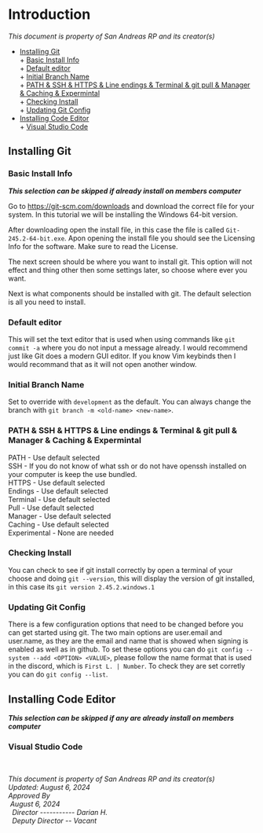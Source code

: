 # Introduction
*This document is property of San Andreas RP and its creator(s)*

* [Installing Git](#installing-git) <br>
      + [Basic Install Info](#basic-install-info) <br>
      + [Default editor](#default-editor) <br>
      + [Initial Branch Name](#initial-branch-name) <br>
      + [PATH & SSH & HTTPS & Line endings & Terminal & git pull & Manager & Caching & Expermintal](#path-ssh-https-line-endings-terminal-git-pull-manager-caching-expermintal) <br>
      + [Checking Install](#checking-install) <br>
      + [Updating Git Config](#updating-git-config) <br>
* [Installing Code Editor](#installing-code-editor) <br>
      + [Visual Studio Code](#visual-studio-code) <br>


<a name="installing-git"></a>

## Installing Git

<a name="basic-install-info"></a>

### Basic Install Info
***This selection can be skipped if already install on members computer***

Go to https://git-scm.com/downloads and download the correct file for your system. In this tutorial we will be installing the Windows 64-bit version.

After downloading open the install file, in this case the file is called `Git-245.2-64-bit.exe`. Apon opening the install file you should see the Licensing Info for the software. Make sure to read the License.

The next screen should be where you want to install git. This option will not effect and thing other then some settings later, so choose where ever you want.

Next is what components should be installed with git. The default selection is all you need to install.

<a name="default-editor"></a>

### Default editor
This will set the text editor that is used when using commands like `git commit -a` where you do not input a message already.
I would recommend just like Git does a modern GUI editor. If you know Vim keybinds then I would recommand that as it will not open another window.

<a name="initial-branch-name"></a>

### Initial Branch Name
Set to override with `development` as the default. You can always change the branch with `git branch -m <old-name> <new-name>`.

<a name="path-ssh-https-line-endings-terminal-git-pull-manager-caching-expermintal"></a>

### PATH & SSH & HTTPS & Line endings & Terminal & git pull & Manager & Caching & Expermintal
PATH - Use default selected <br>
SSH - If you do not know of what ssh or do not have openssh installed on your computer is keep the use bundled. <br>
HTTPS - Use default selected <br>
Endings - Use default selected <br>
Terminal - Use default selected <br>
Pull - Use default selected <br>
Manager - Use default selected <br>
Caching - Use default selected <br>
Experimental - None are needed <br>

<a name="checking-install"></a>

### Checking Install
You can check to see if git install correctly by open a terminal of your choose and doing `git --version`, this will display the version of git installed, in this case its `git version 2.45.2.windows.1`

<a name="updating-git-config"></a>

### Updating Git Config
There is a few configuration options that need to be changed before you can get started using git. The two main options are user.email and user.name, as they are the email and name that is showed when signing is enabled as well as in github. To set these options you can do `git config --system --add <OPTION> <VALUE>`, please follow the name format that is used in the discord, which is `First L. | Number`. To check they are set corretly you can do `git config --list`.

<a name="installing-code-editor"></a>

## Installing Code Editor
***This selection can be skipped if any are already install on members computer***

<a name="visual-studio-code"></a>

### Visual Studio Code


<br>

*This document is property of San Andreas RP and its creator(s)* <br>
*Updated: August 6, 2024* <br>
*Approved By* <br>
&nbsp;*August 6, 2024* <br>
&nbsp;&nbsp;*Director ----------- Darian H.* <br>
&nbsp;&nbsp;*Deputy Director -- Vacant*